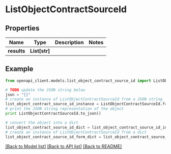 # ListObjectContractSourceId


## Properties
Name | Type | Description | Notes
------------ | ------------- | ------------- | -------------
**results** | **List[str]** |  | 

## Example

```python
from openapi_client.models.list_object_contract_source_id import ListObjectContractSourceId

# TODO update the JSON string below
json = "{}"
# create an instance of ListObjectContractSourceId from a JSON string
list_object_contract_source_id_instance = ListObjectContractSourceId.from_json(json)
# print the JSON string representation of the object
print ListObjectContractSourceId.to_json()

# convert the object into a dict
list_object_contract_source_id_dict = list_object_contract_source_id_instance.to_dict()
# create an instance of ListObjectContractSourceId from a dict
list_object_contract_source_id_form_dict = list_object_contract_source_id.from_dict(list_object_contract_source_id_dict)
```
[[Back to Model list]](../README.md#documentation-for-models) [[Back to API list]](../README.md#documentation-for-api-endpoints) [[Back to README]](../README.md)


